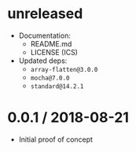 unreleased
==========

  * Documentation:
    - README.md
    - LICENSE (ICS)
  * Updated deps:
    - `array-flatten@3.0.0`
    - `mocha@7.0.0`
    - `standard@14.2.1`

0.0.1 / 2018-08-21
==========================

  * Initial proof of concept
